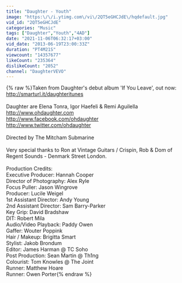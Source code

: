 ```yaml
---
title: "Daughter - Youth"
image: "https:\/\/i.ytimg.com\/vi\/2QT5eGHCJdE\/hqdefault.jpg"
vid_id: "2QT5eGHCJdE"
categories: "Music"
tags: ["Daughter","Youth","4AD"]
date: "2021-11-06T06:32:17+03:00"
vid_date: "2013-06-19T23:00:33Z"
duration: "PT4M21S"
viewcount: "14357677"
likeCount: "235364"
dislikeCount: "2052"
channel: "DaughterVEVO"
---
```

{% raw %}Taken from Daughter's debut album 'If You Leave', out now: <a rel="nofollow" target="blank" href="http://smarturl.it/daughteritunes">http://smarturl.it/daughteritunes</a><br /><br />Daughter are Elena Tonra, Igor Haefeli &amp; Remi Aguilella<br /><a rel="nofollow" target="blank" href="http://www.ohdaughter.com">http://www.ohdaughter.com</a><br /><a rel="nofollow" target="blank" href="http://www.facebook.com/ohdaughter">http://www.facebook.com/ohdaughter</a> <br /><a rel="nofollow" target="blank" href="http://www.twitter.com/ohdaughter">http://www.twitter.com/ohdaughter</a><br /><br />Directed by The Mitcham Submarine<br /><br />Very special thanks to Ron at Vintage Guitars / Crispin, Rob &amp; Dom of Regent Sounds - Denmark Street London.<br /><br />Production Credits:<br />Executive Producer: Hannah Cooper<br />Director of Photography: Alex Ryle<br />Focus Puller: Jason Wingrove<br />Producer: Lucile Weigel<br />1st Assistant Director: Andy Young<br />2nd Assistant Director: Sam Barry-Parker<br />Key Grip: David Bradshaw<br />DIT: Robert Mila<br />Audio/Video Playback: Paddy Owen<br />Gaffer: Wouter Poppink<br />Hair / Makeup: Brigitta Smart<br />Stylist: Jakob Brondum<br />Editor: James Harman @ TC Soho<br />Post Production: Sean Martin @ Th1ng<br />Colourist: Tom Knowles @ The Joint<br />Runner: Matthew Hoare<br />Runner: Owen Porter{% endraw %}
